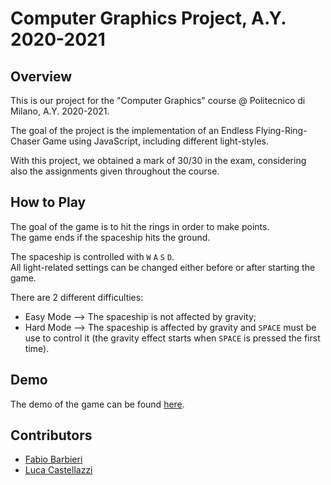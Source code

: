# Computer Graphics Project, A.Y. 2020-2021

## Overview
This is our project for the "Computer Graphics" course @ Politecnico di Milano, A.Y. 2020-2021.

The goal of the project is the implementation of an Endless Flying-Ring-Chaser Game using JavaScript, including different light-styles.

With this project, we obtained a mark of 30/30 in the exam, considering also the assignments given throughout the course.


## How to Play
The goal of the game is to hit the rings in order to make points.\
The game ends if the spaceship hits the ground.

The spaceship is controlled with `W` `A` `S` `D`.\
All light-related settings can be changed either before or after starting the game.

There are 2 different difficulties:
* Easy Mode --> The spaceship is not affected by gravity;
* Hard Mode --> The spaceship is affected by gravity and `SPACE` must be use to control it (the gravity effect starts when `SPACE` is pressed the first time).


## Demo
The demo of the game can be found [here](https://luca-castellazzi.github.io/computer-graphics_project_2020-2021/).


## Contributors
* [Fabio Barbieri]()
* [Luca Castellazzi](https://github.com/luca-castellazzi)
